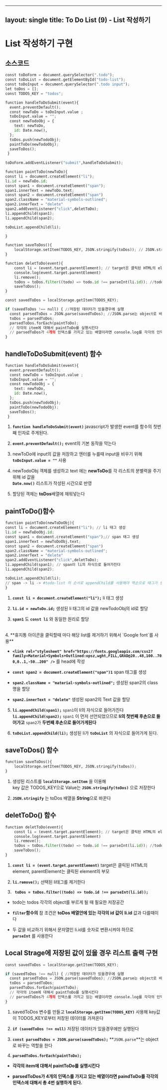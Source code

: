 
---
layout: single
title: To Do List (9) - List 작성하기
---
# List 작성하기 구현 

## 소스코드 


```python
const toDoForm = document.querySelector(".todo");
const toDoList = document.getElementById("todo-list");
const toDoInput = document.querySelector(".todo input");
let toDos = [];
const TODOS_KEY = "todos";

function handleToDoSubmit(event){ 
  event.preventDefault();
  const newToDo = toDoInput.value ; 
  toDoInput.value = ""; 
  const newTodoObj = {
    text: newToDo,
    id: Date.now(),  
  };
  toDos.push(newTodoObj);
  paintToDo(newTodoObj);
  saveToDos();
 }
 
toDoForm.addEventListener("submit",handleToDoSubmit);

function paintToDo(newToDo){
const li = document.createElement("li"); 
li.id = newToDo.id; 
const span1 = document.createElement("span");
span1.innerText = newToDo.text;
const span2 = document.createElement("span")
span2.className = "material-symbols-outlined";
span2.innerText = "delete"
span2.addEventListener("click",deletToDo);
li.appendChild(span1);   
li.appendChild(span2);

toDoList.appendChild(li); 

}

function saveToDos(){
    localStorage.setItem(TODOS_KEY, JSON.stringify(toDos)); // JSON.stringify는 string으로 바꾸는 역할을 한다. 
}

function deletToDo(event){
    const li = (event.target.parentElement); // target은 클릭된 HTML의 element, parentElement는 클릭된 element의 부모 
    console.log(event.target.parentElement)
    li.remove();
    toDos = toDos.filter((todo) => todo.id !== parseInt(li.id)); //todo는 todos 각각의 object를 부르게 될 때 필요한 저장공간  
    saveToDos();
}

const savedToDos = localStorage.getItem(TODOS_KEY);

if (savedToDos !== null) { //저장된 데이터가 있을경우에 실행 
  const parsedToDos = JSON.parse(savedToDos); //JSON.parse는 object로 바꾸는 역할을 한다 
  toDos = parsedToDos;
  parsedToDos.forEach(paintToDo); 
  // 각각의 item에 대해서 paintToDo를 실행시킨다 
  // parsedToDos가 4개의 인덱스를 가지고 있는 배열이라면 console.log를 각각의 인덱스에 대해서 총 4번실행하게 된다. 
}
```

## handleToDoSubmit(event) 함수


```python
function handleToDoSubmit(event){ 
  event.preventDefault();
  const newToDo = toDoInput.value ;
  toDoInput.value = "";
  const newTodoObj = {
    text: newToDo,
    id: Date.now(), 
  };
  toDos.push(newTodoObj);
  paintToDo(newTodoObj);
  saveToDos();
 }
```

1. **`function handleToDoSubmit(event)`**   javascript가 발생한 event를 함수의 첫번째 인자로 주게된다. 

2. **`event.preventDefault();`**    event의 기본 동작을 막는다 

3. newToDo에 input의 값을 저장하고 엔터를 누를때 input을 비우기 위해    **`toDoInput.value = ""`** 사용  

4. newTodoObj 객체를 생성하고 text 에는 **newToDo**를 각 리스트의 분별력을 주기 위해    id 값을   
  **`Date.now()`** 리스트가 작성된 시간으로 반영

5. 할당된 객체는 **toDos**배열에 채워넣는다 

## paintToDo()함수 


```python
function paintToDo(newToDoObj){
const li = document.createElement("li"); // li 태그 생성 
li.id = newToDoObj.id; 
const span1 = document.createElement("span");// span 태그 생성 
span1.innerText = newToDoObj.text;
const span2 = document.createElement("span")
span2.className = "material-symbols-outlined";
span2.innerText = "delete"
span2.addEventListener("click",deletToDo);
li.appendChild(span1); // span이 li의 자식으로 들어가진다  
li.appendChild(span2);

toDoList.appendChild(li); 
// span -> li -> #todo-list 의 순서로 appendChild를 사용해야 역순으로 태그가 생성된다.  
}
```

1. **`const li = document.createElement("li");`** li 태그 생성 


2. **`li.id = newToDo.id;`** 생성된 li 태그의 id 값을 newTodoObj의 id로 할당 


3. **`span1`** 도 **`const li`** 와 동일한 원리로 할당 
<br>
4. **휴지통 아이콘을 클릭할때 마다 해당 list를 제거하기 위해서 `Google font`를 사용** 

+ **`<link rel="stylesheet" href="https://fonts.googleapis.com/css2?family=Material+Symbols+Outlined:opsz,wght,FILL,GRAD@20..48,100..700,0..1,-50..200" />`** 를 head에 작성 

+ **`const span2 = document.createElement("span")1`** span 태그를 생성 

+ **`span2.className = "material-symbols-outlined";`** 생성된 span2의 class명을 할당  

+ **`span2.innerText = "delete"`** 생성된 span2의 Text 값을 할당 


5. **`li.appendChild(span1);`**  `span1`이 li의 자식으로 들어가진다  
  **`li.appendChild(span2);`** 
     `span1` 이 먼저 선언되었으므로    **li의 첫번째 후손으로 들어가고** `span2`가 **두번째 후손으로 들어가게된다** 


6. **`toDoList.appendChild(li);`**  생성된 li가 **`toDoList`** 의 자식으로 들어가게 된다. 

## saveToDos() 함수 


```python
function saveToDos(){
    localStorage.setItem(TODOS_KEY, JSON.stringify(toDos));
}
```

1. 생성된 리스트를 **`localStorage.setItem`** 을 이용해   
  key 값은 TODOS_KEY으로 Value는 **`JSON.stringify(toDos)`** 으로 저장한다 

2. **`JSON.stringify`** 는 toDos 배열을 **String**으로 바꾼다 

## deletToDo() 함수 


```python
function deletToDo(event){
    const li = (event.target.parentElement); // target은 클릭된 HTML의 element, parentElement는 클릭된 element의 부모 
    console.log(event.target.parentElement)
    li.remove();
    toDos = toDos.filter((todo) => todo.id !== parseInt(li.id)); //todo는 todos 각각의 object를 부르게 될 때 필요한 저장공간  
    saveToDos();
}
```

1. **`const li = (event.target.parentElement)`** target은 클릭된 HTML의 element, parentElement는 클릭된 element의 부모 

2. **`li.remove();`** 선택된 li태그를 제거한다 

3. **` toDos = toDos.filter((todo) => todo.id !== parseInt(li.id));`** 

+ todo는 todos 각각의 object를 부르게 될 때 필요한 저장공간 

+ **`filter`함수의** 참 조건은 **toDos 배열안에 있는 각각의 id 값이** 
   **li.id** 값과 다를때이다 

+ 두 값을 비교하기 위해서 문자열인 li.id를 숫자로 변환시켜야 하므로  
   **`parseInt`** 를 사용한다 

## Local Strage에 저장된 값이 있을 경우 리스트 출력 구현 


```python
const savedToDos = localStorage.getItem(TODOS_KEY);

if (savedToDos !== null) { //저장된 데이터가 있을경우에 실행 
  const parsedToDos = JSON.parse(savedToDos); //JSON.parse는 object로 바꾸는 역할을 한다 
  toDos = parsedToDos;
  parsedToDos.forEach(paintToDo); 
  // 각각의 item에 대해서 paintToDo를 실행시킨다 
  // parsedToDos가 4개의 인덱스를 가지고 있는 배열이라면 console.log를 각각의 인덱스에 대해서 총 4번실행하게 된다. 
}
```

1. savedToDos 변수를 만들고 **`localStorage.getItem(TODOS_KEY)`** 사용해
  key값이 TODOS_KEY로부터 저장된 데이터를 가져온다   

2. **`if (savedToDos !== null)`** 저장된 데이터가 있을경우에만 실행된다 

3. **`const parsedToDos = JSON.parse(savedToDos);`** 
  **`JSON.parse`**는 object로 바꾸는 역할을 한다

4. **`parsedToDos.forEach(paintToDo);`** 

+ **각각의 item에 대해서 paintToDo를 실행시킨다**

+ **parsedToDos가 4개의 인덱스를 가지고 있는 배열이라면 paindToDo를 각각의 인덱스에 대해서 총 4번 실행하게 된다.**  
